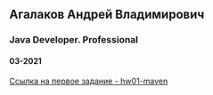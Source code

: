 ## Агалаков Андрей Владимирович

### Java Developer. Professional

#### 03-2021

[Ссылка на первое задание - hw01-maven](hw01-maven/README.md "Ссылка на занятие №1")